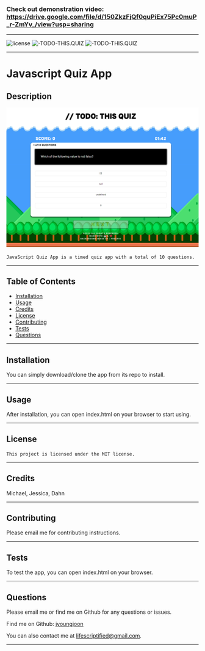 ### Check out demonstration video: https://drive.google.com/file/d/150ZkzFjQf0quPiEx75Pc0muP_r-ZmYv_/view?usp=sharing

---
  
![license](https://img.shields.io/badge/license-MIT-green.svg) ![-TODO-THIS.QUIZ](https://img.shields.io/github/languages/count/jyoungjoon/-TODO-THIS.QUIZ) ![-TODO-THIS.QUIZ](https://img.shields.io/github/languages/top/jyoungjoon/-TODO-THIS.QUIZ)

---

  # Javascript Quiz App

## Description

![Screenshot](./assets/images/screenshot.png)

``` JavaScript Quiz App is a timed quiz app with a total of 10 questions.  ```


---

## Table of Contents

- [Installation](#installation)
- [Usage](#usage)
- [Credits](#credits)
- [License](#license)
- [Contributing](#contributing)
- [Tests](#tests)
- [Questions](#questions)

---

## Installation

You can simply download/clone the app from its repo to install.

---

## Usage

After installation, you can open index.html on your browser to start using.

---

## License
    This project is licensed under the MIT license.

---

## Credits

Michael, Jessica, Dahn

---

## Contributing

Please email me for contributing instructions.

---

## Tests

To test the app, you can open index.html on your browser.

---

## Questions

Please email me or find me on Github for any questions or issues.

Find me on Github: [jyoungjoon](https://github.com/jyoungjoon)

You can also contact me at lifescriptified@gmail.com.

---

